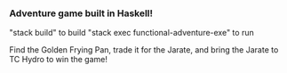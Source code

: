 ### Adventure game built in Haskell!

"stack build" to build
"stack exec functional-adventure-exe" to run

Find the Golden Frying Pan, trade it for the Jarate, and bring the Jarate to TC Hydro to win the game!